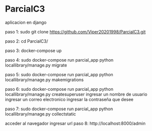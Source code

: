 # ParcialC3
aplicacion en django

paso 1: sudo git clone https://github.com/Viper20201998/ParcialC3.git

paso 2: cd ParcialC3/

paso 3: docker-compose up

paso 4: sudo docker-compose run parcial_app python locallibrary/manage.py migrate

paso 5: sudo docker-compose run parcial_app python locallibrary/manage.py makemigrations

paso 6: sudo docker-compose run parcial_app python locallibrary/manage.py createsuperuser
ingresar un nombre de usuario
ingresar un correo electronico
ingresar la contraseña que desee

paso 7: sudo docker-compose run parcial_app python locallibrary/manage.py collectstatic

acceder al navegador ingresar url
paso 8: http://localhost:8000/admin
